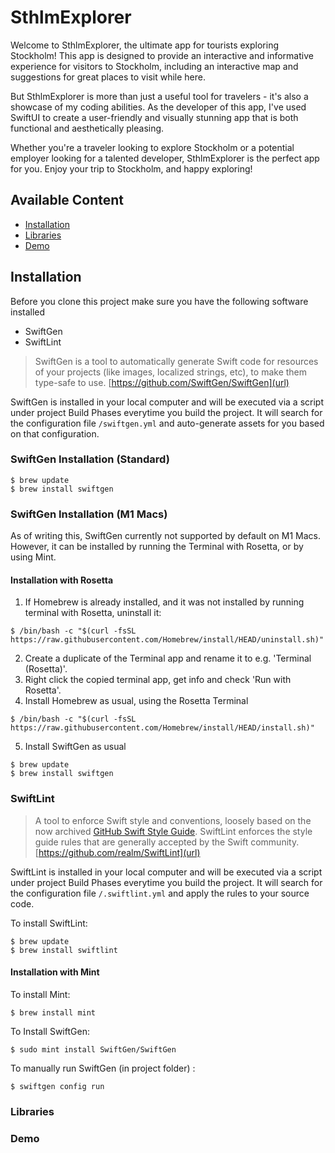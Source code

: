 # SthlmExplorer
Welcome to SthlmExplorer, the ultimate app for tourists exploring Stockholm! This app is designed to provide an interactive and informative experience for visitors to Stockholm, including an interactive map and suggestions for great places to visit while here.

But SthlmExplorer is more than just a useful tool for travelers - it's also a showcase of my coding abilities. As the developer of this app, I've used SwiftUI to create a user-friendly and visually stunning app that is both functional and aesthetically pleasing.

Whether you're a traveler looking to explore Stockholm or a potential employer looking for a talented developer, SthlmExplorer is the perfect app for you. Enjoy your trip to Stockholm, and happy exploring!

## Available Content

- [Installation](#installation) 
- [Libraries](#libraries)
- [Demo](#demo)

## Installation <a name="installation"></a>

Before you clone this project make sure you have the following software installed

- SwiftGen
- SwiftLint

> SwiftGen is a tool to automatically generate Swift code for resources of your projects (like images, localized strings, etc), to make them type-safe to use. [https://github.com/SwiftGen/SwiftGen](url)

SwiftGen is installed in your local computer and will be executed via a script under project Build Phases everytime you build the project. It will search for the configuration file `/swiftgen.yml` and auto-generate assets for you based on that configuration.

### SwiftGen Installation (Standard)
```
$ brew update
$ brew install swiftgen
```

### SwiftGen Installation (M1 Macs)

As of writing this, SwiftGen currently not supported by default on M1 Macs. However, it can be installed by running the Terminal with Rosetta, or by using Mint.

#### Installation with Rosetta
1. If Homebrew is already installed, and it was not installed by running terminal with Rosetta, uninstall it:
```
$ /bin/bash -c "$(curl -fsSL https://raw.githubusercontent.com/Homebrew/install/HEAD/uninstall.sh)"
```
2. Create a duplicate of the Terminal app and rename it to e.g. 'Terminal (Rosetta)'.
3. Right click the copied terminal app, get info and check 'Run with Rosetta'.
4. Install Homebrew as usual, using the Rosetta Terminal
```
$ /bin/bash -c "$(curl -fsSL https://raw.githubusercontent.com/Homebrew/install/HEAD/install.sh)"
```
5. Install SwiftGen as usual
```
$ brew update
$ brew install swiftgen
```

### SwiftLint

> A tool to enforce Swift style and conventions, loosely based on the now archived [GitHub Swift Style Guide](https://github.com/github/swift-style-guide). SwiftLint enforces the style guide rules that are generally accepted by the Swift community. [https://github.com/realm/SwiftLint](url)

SwiftLint is installed in your local computer and will be executed via a script under project Build Phases everytime you build the project. It will search for the configuration file `/.swiftlint.yml` and apply the rules to your source code.


To install SwiftLint:
```
$ brew update
$ brew install swiftlint
```

#### Installation with Mint
To install Mint:
```
$ brew install mint
```
To Install SwiftGen:
```
$ sudo mint install SwiftGen/SwiftGen
```
To manually run SwiftGen (in project folder) :
```
$ swiftgen config run
```

### Libraries <a name="libraries"></a>

### Demo <a name="demo"></a>
